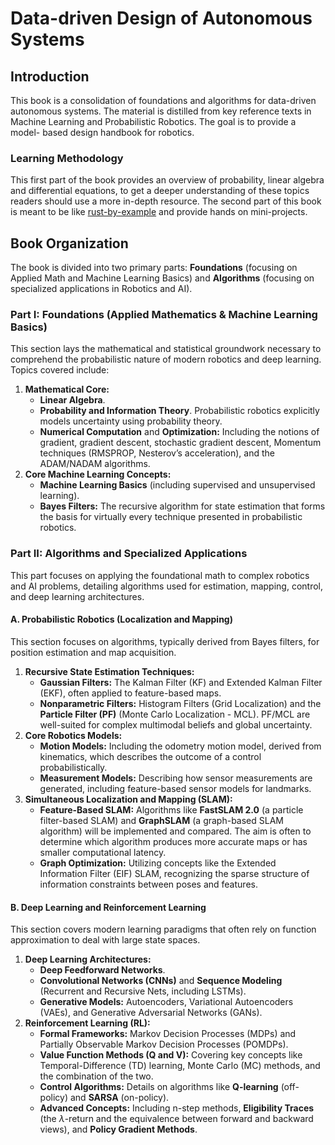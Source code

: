 # Data-driven Design of Autonomous Systems

## Introduction

This book is a consolidation of foundations and algorithms for data-driven
autonomous systems. The material is distilled from key reference texts in
Machine Learning and Probabilistic Robotics. The goal is to provide a model-
based design handbook for robotics.

### Learning Methodology

This first part of the book provides an overview of probability, linear algebra
and differential equations, to get a deeper understanding of these topics
readers should use a more in-depth resource. The second part of this book is
meant to be like [rust-by-example](https://doc.rust-lang.org/rust-by-example/)
and provide hands on mini-projects.

## Book Organization

The book is divided into two primary parts: **Foundations** (focusing on
Applied Math and Machine Learning Basics) and **Algorithms** (focusing on
specialized applications in Robotics and AI).

### Part I: Foundations (Applied Mathematics & Machine Learning Basics)

This section lays the mathematical and statistical groundwork necessary to
comprehend the probabilistic nature of modern robotics and deep learning.
Topics covered include:

1. **Mathematical Core:**
    * **Linear Algebra**.
    * **Probability and Information Theory**. Probabilistic robotics
    explicitly models uncertainty using probability theory.
    * **Numerical Computation** and **Optimization:** Including the notions of
    gradient, gradient descent, stochastic gradient descent, Momentum
    techniques (RMSPROP, Nesterov’s acceleration), and the ADAM/NADAM
    algorithms.
2. **Core Machine Learning Concepts:**
    * **Machine Learning Basics** (including supervised and unsupervised
    learning).
    * **Bayes Filters:** The recursive algorithm for state estimation that
    forms the basis for virtually every technique presented in probabilistic
    robotics.

### Part II: Algorithms and Specialized Applications

This part focuses on applying the foundational math to complex robotics and AI
problems, detailing algorithms used for estimation, mapping, control, and deep
learning architectures.

#### A. Probabilistic Robotics (Localization and Mapping)

This section focuses on algorithms, typically derived from Bayes filters, for
position estimation and map acquisition.

1. **Recursive State Estimation Techniques:**
    * **Gaussian Filters:** The Kalman Filter (KF) and Extended Kalman Filter
    (EKF), often applied to feature-based maps.
    * **Nonparametric Filters:** Histogram Filters (Grid Localization) and
    the **Particle Filter (PF)** (Monte Carlo Localization - MCL). PF/MCL are
    well-suited for complex multimodal beliefs and global uncertainty.
2. **Core Robotics Models:**
    * **Motion Models:** Including the odometry motion model, derived from
    kinematics, which describes the outcome of a control probabilistically.
    * **Measurement Models:** Describing how sensor measurements are
    generated, including feature-based sensor models for landmarks.
3. **Simultaneous Localization and Mapping (SLAM):**
    * **Feature-Based SLAM:** Algorithms like **FastSLAM 2.0** (a particle
    filter-based SLAM) and **GraphSLAM** (a graph-based SLAM algorithm) will
    be implemented and compared. The aim is often to determine which algorithm
    produces more accurate maps or has smaller computational latency.
    * **Graph Optimization:** Utilizing concepts like the Extended Information
    Filter (EIF) SLAM, recognizing the sparse structure of information
    constraints between poses and features.

#### B. Deep Learning and Reinforcement Learning

This section covers modern learning paradigms that often rely on function
approximation to deal with large state spaces.

1. **Deep Learning Architectures:**
    * **Deep Feedforward Networks**.
    * **Convolutional Networks (CNNs)** and **Sequence Modeling** (Recurrent
    and Recursive Nets, including LSTMs).
    * **Generative Models:** Autoencoders, Variational Autoencoders (VAEs),
    and Generative Adversarial Networks (GANs).
2. **Reinforcement Learning (RL):**
    * **Formal Frameworks:** Markov Decision Processes (MDPs) and Partially
    Observable Markov Decision Processes (POMDPs).
    * **Value Function Methods (Q and V):** Covering key concepts like
    Temporal-Difference (TD) learning, Monte Carlo (MC) methods, and the
    combination of the two.
    * **Control Algorithms:** Details on algorithms like **Q-learning**
    (off-policy) and **SARSA** (on-policy).
    * **Advanced Concepts:** Including n-step methods, **Eligibility Traces**
    (the $\lambda$-return and the equivalence between forward and backward views), and **Policy Gradient Methods**.
